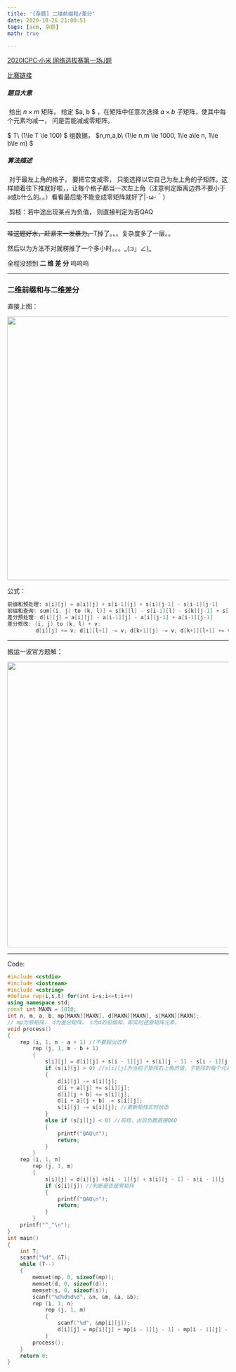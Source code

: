 ```yaml
---
title: '[杂题] 二维前缀和/差分'
date: 2020-10-26 21:00:51
tags: [acm, 杂题]
math: true

---
```


[2020ICPC·小米 网络选拔赛第一场J题](https://ac.nowcoder.com/acm/contest/7501/J)

[比赛链接](https://ac.nowcoder.com/acm/contest/7501  )

##### 题目大意

​	给出 $n \times m$ 矩阵， 给定 $a, b $ ，在矩阵中任意次选择 $a \times b$ 子矩阵，使其中每个元素均减一， 问是否能减成零矩阵。

$ T\ (1\le T \le 100) $ 组数据，  $n,m,a,b\ (1\le n,m \le 1000, 1\le a\le n, 1\le b\le m) $

##### 算法描述

​	对于最左上角的格子， 要把它变成零， 只能选择以它自己为左上角的子矩阵。这样顺着往下推就好啦，，让每个格子都当一次左上角（注意判定距离边界不要小于a或b什么的。。）看看最后能不能变成零矩阵就好了|･ω･｀)

​	剪枝：若中途出现某点为负值， 则直接判定为否QAQ

----

~~哇这题好水，赶紧来一发暴力。~~T掉了。。。复杂度多了一层。。

然后以为方法不对就楞推了一个多小时。。。\_(:з」∠)\_

全程没想到 **二 维 差 分** 呜呜呜

----

### 二维前缀和与二维差分

直接上图：

<img src = "https://s1.ax1x.com/2020/10/26/BKRh6O.png" width = "600px">

公式：

```cpp
前缀和预处理: s[i][j] = a[i][j] + s[i-1][j] + s[i][j-1] - s[i-1][j-1] 
前缀和查询: sum[(i, j) to (k, l)] = s[k][l] - s[i-1][l] - s[k][j-1] + s[i-1][j-1] 
差分预处理: d[i][j] = a[i][j] - a[i-1][j] - a[i][j-1] + a[i-1][j-1] 
差分修改: (i, j) to (k, l) + v:
		 d[i][j] += v; d[i][l+1] -= v; d[k+1][j] -= v; d[k+1][l+1] += v;
```

----

搬运一波官方题解：

<img src = "https://s1.ax1x.com/2020/10/26/BKfyJ1.png" width = "650px">

----

Code:

```cpp
#include <cstdio>
#include <iostream>
#include <cstring>
#define rep(i,s,t) for(int i=s;i<=t;i++)
using namespace std;
const int MAXN = 1010;
int n, m, a, b, mp[MAXN][MAXN], d[MAXN][MAXN], s[MAXN][MAXN];
// mp为原矩阵， d为差分矩阵， s为d的前缀和，即实时还原矩阵元素。
void process()
{
    rep (i, 1, n - a + 1) //不要超出边界
        rep (j, 1, m - b + 1)
        {
            s[i][j] = d[i][j] + s[i - 1][j] + s[i][j - 1] - s[i - 1][j - 1];
            if (s[i][j] > 0) //s[i][j]为当前子矩阵右上角的值，子矩阵的每个元素都要减去它。
            {
                d[i][j] -= s[i][j];
                d[i + a][j] += s[i][j];
                d[i][j + b] += s[i][j];
                d[i + a][j + b] -= s[i][j];
                s[i][j] -= s[i][j]; //更新矩阵实时状态
            }
            else if (s[i][j] < 0) //剪枝，出现负数直接QAQ
            {
                printf("QAQ\n");
                return;
            }
        }
    rep (i, 1, n)
        rep (j, 1, m)
        {
            s[i][j] = d[i][j] +s[i - 1][j] + s[i][j - 1] - s[i - 1][j - 1];
            if (s[i][j]) //判断是否是零矩阵
            {
                printf("QAQ\n");
                return;
            }
        }
    printf("^_^\n");
}
int main()
{
    int T;
    scanf("%d", &T);
    while (T--)
    {
        memset(mp, 0, sizeof(mp));
        memset(d, 0, sizeof(d));
        memset(s, 0, sizeof(s));
        scanf("%d%d%d%d", &n, &m, &a, &b);
        rep (i, 1, n)
            rep (j, 1, m)
            {
                scanf("%d", &mp[i][j]);
                d[i][j] = mp[i][j] + mp[i - 1][j - 1] - mp[i - 1][j] - mp[i][j - 1];
            }
        process();
    }
    return 0;
}
```
